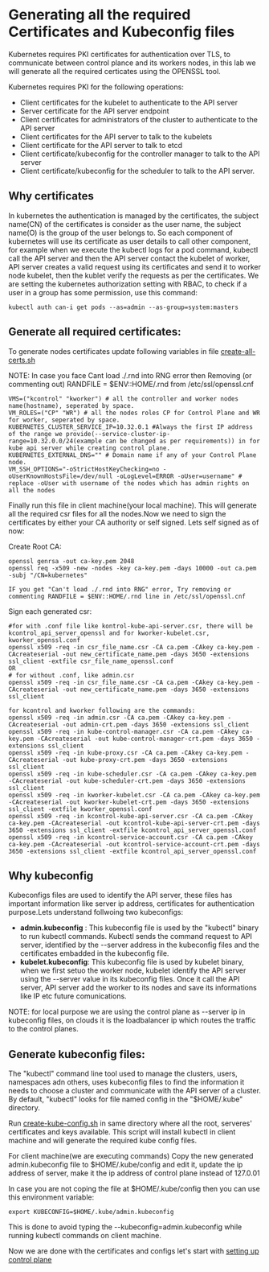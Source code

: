 # Generating all the required Certificates and Kubeconfig files
Kubernetes requires PKI certificates for authentication over TLS, to communicate between control plance and its workers nodes, in this lab we will generate all the required certicates using the OPENSSL tool.

Kubernetes requires PKI for the following operations:
* Client certificates for the kubelet to authenticate to the API server
* Server certificate for the API server endpoint
* Client certificates for administrators of the cluster to authenticate to the API server
* Client certificates for the API server to talk to the kubelets
* Client certificate for the API server to talk to etcd
* Client certificate/kubeconfig for the controller manager to talk to the API server
* Client certificate/kubeconfig for the scheduler to talk to the API server.

## Why certificates
In kubernetes the authentication is managed by the certificates, the subject name(CN) of the certificates is consider as the user name, the subject name(O) is the group of the user belongs to. So each component of kubernetes will use its certificate as user details to call other component, for example when we execute the kubectl logs for a pod command, kubectl call the API server and then the API server contact the kubelet of worker, API server creates a valid request using its certificates and send it to worker node kubelet, then the kublet verify the requests as per the certificates.
We are setting the kubernetes authorization setting with RBAC, to check if a user in a group has some permission, use this command:
```
kubectl auth can-i get pods --as=admin --as-group=system:masters
```

## Generate all required certificates:

To generate nodes certificates update following variables in file [create-all-certs.sh](scripts/certs/create-all-certs.sh)

NOTE: In case you face Cant load ./.rnd into RNG error then Removing (or commenting out) RANDFILE = $ENV::HOME/.rnd from /etc/ssl/openssl.cnf

```
VMS=("kcontrol" "kworker") # all the controller and worker nodes name(hostname), seperated by space.
VM_ROLES=("CP" "WR") # all the nodes roles CP for Control Plane and WR for worker, seperated by space.
KUBERNETES_CLUSTER_SERVICE_IP=10.32.0.1 #Always the first IP address of the range we provide(--service-cluster-ip-range=10.32.0.0/24(example can be changed as per requirements)) in for kube api server while creating control plane.
KUBERNETES_EXTERNAL_DNS="" # Domain name if any of your Control Plane node.
VM_SSH_OPTIONS="-oStrictHostKeyChecking=no -oUserKnownHostsFile=/dev/null -oLogLevel=ERROR -oUser=username" # replace -oUser with username of the nodes which has admin rights on all the nodes
```

Finally run this file in client machine(your local machine). This will generate all the required csr files for all the nodes.Now we need to sign the certificates by either your CA authority or self signed. Lets self signed as of now:

Create Root CA:
```
openssl genrsa -out ca-key.pem 2048
openssl req -x509 -new -nodes -key ca-key.pem -days 10000 -out ca.pem -subj "/CN=kubernetes"

IF you get "Can't load ./.rnd into RNG" error, Try removing or commenting RANDFILE = $ENV::HOME/.rnd line in /etc/ssl/openssl.cnf
```
Sign each generated csr:
```
#for with .conf file like kontrol-kube-api-server.csr, there will be kcontrol_api_server_openssl and for kworker-kubelet.csr, kworker_openssl.conf
openssl x509 -req -in csr_file_name.csr -CA ca.pem -CAkey ca-key.pem -CAcreateserial -out new_certificate_name.pem -days 3650 -extensions ssl_client -extfile csr_file_name_openssl.conf
OR
# for without .conf, like admin.csr
openssl x509 -req -in csr_file_name.csr -CA ca.pem -CAkey ca-key.pem -CAcreateserial -out new_certificate_name.pem -days 3650 -extensions ssl_client

for kcontrol and kworker following are the commands:
openssl x509 -req -in admin.csr -CA ca.pem -CAkey ca-key.pem -CAcreateserial -out admin-crt.pem -days 3650 -extensions ssl_client
openssl x509 -req -in kube-control-manager.csr -CA ca.pem -CAkey ca-key.pem -CAcreateserial -out kube-control-manager-crt.pem -days 3650 -extensions ssl_client
openssl x509 -req -in kube-proxy.csr -CA ca.pem -CAkey ca-key.pem -CAcreateserial -out kube-proxy-crt.pem -days 3650 -extensions ssl_client
openssl x509 -req -in kube-scheduler.csr -CA ca.pem -CAkey ca-key.pem -CAcreateserial -out kube-scheduler-crt.pem -days 3650 -extensions ssl_client
openssl x509 -req -in kworker-kubelet.csr -CA ca.pem -CAkey ca-key.pem -CAcreateserial -out kworker-kubelet-crt.pem -days 3650 -extensions ssl_client -extfile kworker_openssl.conf
openssl x509 -req -in kcontrol-kube-api-server.csr -CA ca.pem -CAkey ca-key.pem -CAcreateserial -out kcontrol-kube-api-server-crt.pem -days 3650 -extensions ssl_client -extfile kcontrol_api_server_openssl.conf
openssl x509 -req -in kcontrol-service-account.csr -CA ca.pem -CAkey ca-key.pem -CAcreateserial -out kcontrol-service-account-crt.pem -days 3650 -extensions ssl_client -extfile kcontrol_api_server_openssl.conf

```

## Why kubeconfig
Kubeconfigs files are used to identify the API server, these files has important information like server ip address, certificates for authentication purpose.Lets understand follwoing two kubeconfigs:
* **admin.kubeconfig** : This kubeconfig file is used by the "kubectl" binary to run kubectl commands. Kubectl sends the command request to API server, identified by the --server address in the kubeconfig files and the certificates embadded in the kubeconfig file.
* **kubelet.kubeconfig**: This kubeconfig file is used by kubelet binary, when we first setuo the worker node, kubelet identify the API server using the --server value in its kubeconfig files. Once it call the API server, API server add the worker to its nodes and save its informations like IP etc future comunications.

NOTE: for local purpose we are using the control plane as --server ip in kubeconfig files, on clouds it is the loadbalancer ip which routes the traffic to the control planes.

## Generate kubeconfig files:
The "kubectl" command line tool used to manage the clusters, users, namespaces adn others, uses kubeconfig files to find the information it needs to choose a cluster and communicate with the API server of a cluster. By default, "kubectl" looks for file named config in the "$HOME/.kube" directory.

Run [create-kube-config.sh](../scripts/certs/create-kube-config.sh) in same directory where all the root, serveres' certificates and keys available. This script will install kubectl in client machine and will generate the required kube config files.


For client machine(we are executing commands) Copy the new generated admin.kubeconfig file to $HOME/.kube/config and edit it, update the ip address of server, make it the ip address of control plane instead of 127.0.01

In case you are not coping the file at $HOME/.kube/config then you can use this environment variable:
```
export KUBECONFIG=$HOME/.kube/admin.kubeconfig
```

This is done to avoid typing the --kubeconfig=admin.kubeconfig while running kubectl commands on client machine.

Now we are done with the certificates and configs let's start with [setting up control plane](02-setup-control-plane.md)